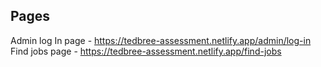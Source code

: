 

## Pages

Admin log In page - https://tedbree-assessment.netlify.app/admin/log-in
Find jobs page - https://tedbree-assessment.netlify.app/find-jobs


